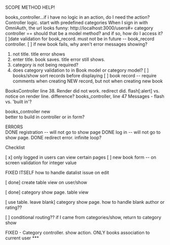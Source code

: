 SCOPE METHOD HELP!

books_controller...if i have no logic in an action, do I need the action?
Controller logic.
start with predefined categories
When I sign in with OmniAuth, the url looks funny:  http://localhost:3000/users#_=_
category controller == should that be a model method?  and if so, how do I access it?
[ ]date validation for book_record. must not be in future  -- book_record controller.
[ ] if new book fails, why aren't error messages showing?
  1. not title.  title error shows
  2. enter title.  book saves.  title error still shows.  
  3. category is not being required?
  4. does category validation to in Book model or category model?
[ ] books/show sort records before displaying
[ ] book record -- require comments when creating NEW record, but not when creating new book


BooksController  line 38.  Render did not work.  redirect did.
flash[:alert] vs. notice on render line. difference?  books_controller, line 47
Messages - flash vs. 'built in'?


books_controller new  
  better to build in controller or in form?

  
ERRORS  
DONE  registration -- will not go to show page
DONE  log in  -- will not go to show page.
DONE   redirect error.  infinite loop?



Checklist

[ x]  only logged in users can view certain pages
[ ] new book form -- on screen validation for integer value




FIXED ITSELF how to handle datalist issue on edit

[ done]  create table view on user/show

[ done] category show page. table view

[ use table. leave blank] category show page. how to handle blank author or rating??

[ ] conditional routing??  if I came from categories/show, return to category show


FIXED - Category controller.  show action.  ONLY books association to current user ***
